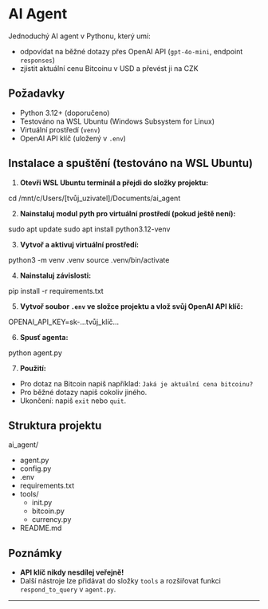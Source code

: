 # AI Agent

Jednoduchý AI agent v Pythonu, který umí:
- odpovídat na běžné dotazy přes OpenAI API (`gpt-4o-mini`, endpoint `responses`)
- zjistit aktuální cenu Bitcoinu v USD a převést ji na CZK

## Požadavky

- Python 3.12+ (doporučeno)
- Testováno na WSL Ubuntu (Windows Subsystem for Linux)
- Virtuální prostředí (`venv`)
- OpenAI API klíč (uložený v `.env`)

## Instalace a spuštění (testováno na WSL Ubuntu)

1. **Otevři WSL Ubuntu terminál a přejdi do složky projektu:**

cd /mnt/c/Users/[tvůj_uzivatel]/Documents/ai_agent

2. **Nainstaluj modul pyth pro virtuální prostředí (pokud ještě není):**

sudo apt update
sudo apt install python3.12-venv

3. **Vytvoř a aktivuj virtuální prostředí:**

python3 -m venv .venv
source .venv/bin/activate

4. **Nainstaluj závislosti:**

pip install -r requirements.txt

5. **Vytvoř soubor `.env` ve složce projektu a vlož svůj OpenAI API klíč:**

OPENAI_API_KEY=sk-...tvůj_klíč...

6. **Spusť agenta:**

python agent.py

7. **Použití:**
- Pro dotaz na Bitcoin napiš například: `Jaká je aktuální cena bitcoinu?`
- Pro běžné dotazy napiš cokoliv jiného.
- Ukončení: napiš `exit` nebo `quit`.


## Struktura projektu

ai_agent/
- agent.py
- config.py
- .env
- requirements.txt
- tools/
  - init.py
  - bitcoin.py
  - currency.py
- README.md

## Poznámky

- **API klíč nikdy nesdílej veřejně!**
- Další nástroje lze přidávat do složky `tools` a rozšiřovat funkci `respond_to_query` v `agent.py`.

---
